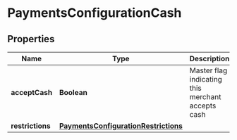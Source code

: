 
# PaymentsConfigurationCash

## Properties
Name | Type | Description | Notes
------------ | ------------- | ------------- | -------------
**acceptCash** | **Boolean** | Master flag indicating this merchant accepts cash |  [optional]
**restrictions** | [**PaymentsConfigurationRestrictions**](PaymentsConfigurationRestrictions.md) |  |  [optional]



